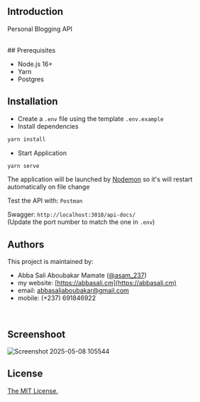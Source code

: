 ## Introduction

Personal Blogging API

<br/>
## Prerequisites

- Node.js 16+
- Yarn
- Postgres

## Installation

- Create a `.env` file using the template `.env.example`
- Install dependencies

```bash
yarn install
```

- Start Application

```bash
yarn serve
```

The application will be launched by [Nodemon](https://nodemon.com) so it's will restart automatically on file change

Test the API with: `Postman`

Swagger: `http://localhost:3010/api-docs/`  
(Update the port number to match the one in `.env`)

## Authors

This project is maintained by:

- Abba Sali Aboubakar Mamate ([@asam_237](https://twitter.com/asam_237))
- my website: [https://abbasali.cm](https://abbasali.cm)
- email: abbasaliaboubakar@gmail.com
- mobile: (+237) 691846922

<br/>

## Screenshoot

![Screenshot 2025-05-08 105544](https://github.com/user-attachments/assets/be1f4a15-91b9-4efe-932d-dbdf6020d88c)

## License

[The MIT License.](https://opensource.org/licenses/MIT)
